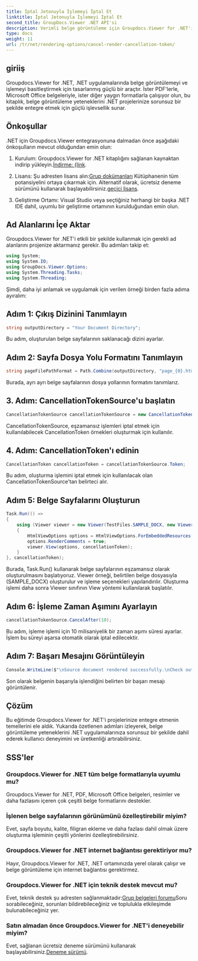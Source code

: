 ```yaml
---
title: İptal Jetonuyla İşlemeyi İptal Et
linktitle: İptal Jetonuyla İşlemeyi İptal Et
second_title: GroupDocs.Viewer .NET API'si
description: Verimli belge görüntüleme için Groupdocs.Viewer for .NET'i .NET projelerinize sorunsuz bir şekilde entegre edin.
type: docs
weight: 11
url: /tr/net/rendering-options/cancel-render-cancellation-token/
---
```

## giriiş
Groupdocs.Viewer for .NET, .NET uygulamalarında belge görüntülemeyi ve işlemeyi basitleştirmek için tasarlanmış güçlü bir araçtır. İster PDF'lerle, Microsoft Office belgeleriyle, ister diğer yaygın formatlarla çalışıyor olun, bu kitaplık, belge görüntüleme yeteneklerini .NET projelerinize sorunsuz bir şekilde entegre etmek için güçlü işlevsellik sunar.
## Önkoşullar
.NET için Groupdocs.Viewer entegrasyonuna dalmadan önce aşağıdaki önkoşulların mevcut olduğundan emin olun:
1.  Kurulum: Groupdocs.Viewer for .NET kitaplığını sağlanan kaynaktan indirip yükleyin.[İndirme: {link](https://releases.groupdocs.com/viewer/net/).
   
2.  Lisans: Şu adresten lisans alın:[Grup dokümanları](https://purchase.groupdocs.com/buy) Kütüphanenin tüm potansiyelini ortaya çıkarmak için. Alternatif olarak, ücretsiz deneme sürümünü kullanarak başlayabilirsiniz.[geçici lisans](https://purchase.groupdocs.com/temporary-license/).
   
3. Geliştirme Ortamı: Visual Studio veya seçtiğiniz herhangi bir başka .NET IDE dahil, uyumlu bir geliştirme ortamının kurulduğundan emin olun.

## Ad Alanlarını İçe Aktar
Groupdocs.Viewer for .NET'i etkili bir şekilde kullanmak için gerekli ad alanlarını projenize aktarmanız gerekir. Bu adımları takip et:

```csharp
using System;
using System.IO;
using GroupDocs.Viewer.Options;
using System.Threading.Tasks;
using System.Threading;
```

Şimdi, daha iyi anlamak ve uygulamak için verilen örneği birden fazla adıma ayıralım:
## Adım 1: Çıkış Dizinini Tanımlayın
```csharp
string outputDirectory = "Your Document Directory";
```
Bu adım, oluşturulan belge sayfalarının saklanacağı dizini ayarlar.
## Adım 2: Sayfa Dosya Yolu Formatını Tanımlayın
```csharp
string pageFilePathFormat = Path.Combine(outputDirectory, "page_{0}.html");
```
Burada, ayrı ayrı belge sayfalarının dosya yollarının formatını tanımlarız.
## 3. Adım: CancellationTokenSource'u başlatın
```csharp
CancellationTokenSource cancellationTokenSource = new CancellationTokenSource();
```
CancellationTokenSource, eşzamansız işlemleri iptal etmek için kullanılabilecek CancellationToken örnekleri oluşturmak için kullanılır.
## 4. Adım: CancellationToken'ı edinin
```csharp
CancellationToken cancellationToken = cancellationTokenSource.Token;
```
Bu adım, oluşturma işlemini iptal etmek için kullanılacak olan CancellationTokenSource'tan belirteci alır.
## Adım 5: Belge Sayfalarını Oluşturun
```csharp
Task.Run(() =>
{
    using (Viewer viewer = new Viewer(TestFiles.SAMPLE_DOCX, new ViewerSettings(new GroupDocs.Viewer.Logging.ConsoleLogger())))
    {
        HtmlViewOptions options = HtmlViewOptions.ForEmbeddedResources(pageFilePathFormat);
        options.RenderComments = true;
        viewer.View(options, cancellationToken);
    }
}, cancellationToken);
```
Burada, Task.Run() kullanarak belge sayfalarının eşzamansız olarak oluşturulmasını başlatıyoruz. Viewer örneği, belirtilen belge dosyasıyla (SAMPLE_DOCX) oluşturulur ve işleme seçenekleri yapılandırılır. Oluşturma işlemi daha sonra Viewer sınıfının View yöntemi kullanılarak başlatılır.
## Adım 6: İşleme Zaman Aşımını Ayarlayın
```csharp
cancellationTokenSource.CancelAfter(10);
```
Bu adım, işleme işlemi için 10 milisaniyelik bir zaman aşımı süresi ayarlar. İşlem bu süreyi aşarsa otomatik olarak iptal edilecektir.
## Adım 7: Başarı Mesajını Görüntüleyin
```csharp
Console.WriteLine($"\nSource document rendered successfully.\nCheck output in {outputDirectory}.");
```
Son olarak belgenin başarıyla işlendiğini belirten bir başarı mesajı görüntülenir.

## Çözüm
Bu eğitimde Groupdocs.Viewer for .NET'i projelerinize entegre etmenin temellerini ele aldık. Yukarıda özetlenen adımları izleyerek, belge görüntüleme yeteneklerini .NET uygulamalarınıza sorunsuz bir şekilde dahil ederek kullanıcı deneyimini ve üretkenliği artırabilirsiniz.
## SSS'ler
### Groupdocs.Viewer for .NET tüm belge formatlarıyla uyumlu mu?
Groupdocs.Viewer for .NET, PDF, Microsoft Office belgeleri, resimler ve daha fazlasını içeren çok çeşitli belge formatlarını destekler.
### İşlenen belge sayfalarının görünümünü özelleştirebilir miyim?
Evet, sayfa boyutu, kalite, filigran ekleme ve daha fazlası dahil olmak üzere oluşturma işleminin çeşitli yönlerini özelleştirebilirsiniz.
### Groupdocs.Viewer for .NET internet bağlantısı gerektiriyor mu?
Hayır, Groupdocs.Viewer for .NET, .NET ortamınızda yerel olarak çalışır ve belge görüntüleme için internet bağlantısı gerektirmez.
### Groupdocs.Viewer for .NET için teknik destek mevcut mu?
 Evet, teknik destek şu adresten sağlanmaktadır:[Grup belgeleri forumu](https://forum.groupdocs.com/c/viewer/9)Soru sorabileceğiniz, sorunları bildirebileceğiniz ve toplulukla etkileşimde bulunabileceğiniz yer.
### Satın almadan önce Groupdocs.Viewer for .NET'i deneyebilir miyim?
 Evet, sağlanan ücretsiz deneme sürümünü kullanarak başlayabilirsiniz.[Deneme sürümü](https://releases.groupdocs.com/).
